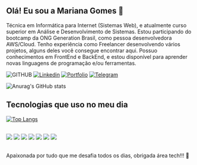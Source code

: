 
## Olá! Eu sou a Mariana Gomes 👋
Técnica em Informática para Internet 
(Sistemas Web), e atualmente curso 
superior em Análise e Desenvolvimento de 
Sistemas. Estou participando do bootcamp
da ONG Generation Brasil, como pessoa 
desenvolvedora AWS/Cloud. Tenho 
experiência como Freelancer 
desenvolvendo vários projetos, alguns deles você consegue encontrar aqui. Possuo 
conhecimentos em FrontEnd e BackEnd, e 
estou disponível para aprender novas 
linguagens de programação e/ou
ferramentas.

![GITHUB](https://img.shields.io/badge/GitHub-100000?style=for-the-badge&logo=github&logoColor=white)
[![Linkedin](https://img.shields.io/badge/LinkedIn-0077B5?style=for-the-badge&logo=linkedin&logoColor=white)](https://www.linkedin.com/in/marianagomes26/)
[![Portfolio](https://img.shields.io/badge/Porfolio-D14836?style=for-the-badge&logo=porfolio&logoColor=white)](https://mary0077.github.io/MarianaGomes/)
[![Telegram](https://img.shields.io/badge/Telegram-2CA5E0?style=for-the-badge&logo=telegram&logoColor=white)](https://web.telegram.org/k/)

![Anurag's GitHub stats](https://github-readme-stats.vercel.app/api?username=mary0077&show_icons=true&theme=radical)

## Tecnologias que uso no meu dia

[![Top Langs](https://github-readme-stats.vercel.app/api/top-langs/?username=mary0077&layout=donut)](https://github.com/mary0077/github-readme-stats)

<div style="display: incline_block"><br/>
<img style="align-itens: center" all= "html5" src= "https://img.shields.io/badge/HTML5-E34F26?style=for-the-badge&logo=html5&logoColor=white"/>
<img style="align-itens: center" all= "css" src= "https://img.shields.io/badge/CSS-239120?&style=for-the-badge&logo=css3&logoColor=white"/>
<img style="align-itens: center" all= "ty" src= "https://img.shields.io/badge/TypeScript-007ACC?style=for-the-badge&logo=typescript&logoColor=white"/>
<img style="align-itens: center" all= "js" src= "https://img.shields.io/badge/JavaScript-323330?style=for-the-badge&logo=javascript&logoColor=F7DF1E"/>
<img style="align-itens: center" all= "nodejs" src= "https://img.shields.io/badge/Node.js-43853D?style=for-the-badge&logo=node.js&logoColor=white"/>
<img style="align-itens: center" all= "mysql" src= "https://img.shields.io/badge/MySQL-00000F?style=for-the-badge&logo=mysql&logoColor=white"/>
<img style="align-itens: center" all= "java" src= "https://img.shields.io/badge/Java-ED8B00?style=for-the-badge&logo=openjdk&logoColor=white"/>
  
</div>

</br>

Apaixonada por tudo que me desafia todos os dias, obrigada área tech!!! 🚀
